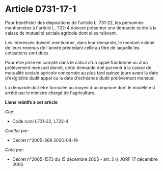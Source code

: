 # Article D731-17-1

Pour bénéficier des dispositions de l'article L. 731-22, les personnes mentionnées à l'article L. 722-4 doivent présenter une
demande écrite à la caisse de mutualité sociale agricole dont elles relèvent.

Les intéressés doivent mentionner, dans leur demande, le montant estimé de leurs revenus de l'année précédant celle au titre
de laquelle les cotisations sont dues.

Pour être prise en compte dans le calcul d'un appel fractionné ou d'un prélèvement mensuel donné, cette demande doit parvenir
à la caisse de mutualité sociale agricole concernée au plus tard quinze jours avant la date d'exigibilité dudit appel ou la
date d'échéance dudit prélèvement mensuel.

La demande doit être formulée au moyen d'un imprimé dont le modèle est arrêté par le ministre chargé de l'agriculture.

**Liens relatifs à cet article**

_Cite_:

  - Code rural L731-22, L722-4

_Codifié par_:

  - Décret n°2005-368 2005-04-19

_Créé par_:

  - Décret n°2005-1573 du 15 décembre 2005 - art. 2 () JORF 17 décembre 2005
